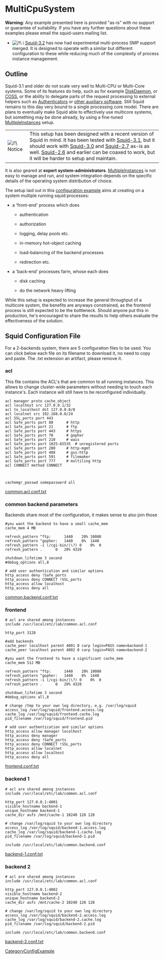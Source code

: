 # MultiCpuSystem

**Warning**: Any example presented here is provided "as-is" with no
support or guarantee of suitability. If you have any further questions
about these examples please email the squid-users mailing list.

  - ![/\!\\](https://wiki.squid-cache.org/wiki/squidtheme/img/alert.png)
    ℹ️
    [Squid-3.2](/Squid-3.2#)
    has now had experimental multi-process SMP support merged. It is
    designed to operate with a similar but different configuration to
    these while reducing much of the complexity of process instance
    management.

## Outline

Squid-3.1 and older do not scale very well to Multi-CPU or Multi-Core
systems. Some of its features do help, such as for example
[DiskDaemon](/Features/DiskDaemon#),
or
[COSS](/Features/CyclicObjectStorageSystem#),
or the ability to delegate parts of the request processing to external
helpers such as
[Authenticators](/SquidFaq/ProxyAuthentication#)
or [other auxiliary
software](/SquidFaq/RelatedSoftware#).
Still Squid remains to this day very bound to a single processing core
model. There are plans to eventually make Squid able to effectively use
multicore systems, but something may be done already, by using a
fine-tuned
[MultipleInstances](/MultipleInstances#)
setup.

|                                                                             |                                                                                                                                                                                                                                                                                                                                                                                                                                                                                                                                                                                                                      |
| --------------------------------------------------------------------------- | -------------------------------------------------------------------------------------------------------------------------------------------------------------------------------------------------------------------------------------------------------------------------------------------------------------------------------------------------------------------------------------------------------------------------------------------------------------------------------------------------------------------------------------------------------------------------------------------------------------------- |
| ![/\!\\](https://wiki.squid-cache.org/wiki/squidtheme/img/alert.png) Notice | This setup has been designed with a recent version of Squid in mind. It has been tested with [Squid-3.1](/Squid-3.1#), but it should work with [Squid-3.0](/Squid-3.0#) and [Squid-2.7](/Squid-2.7#) as-is as well. [Squid-2.6](/Squid-2.6#) and earlier can be coaxed to work, but it will be harder to setup and maintain. |

It is also geared at **expert system-administrators**.
[MultipleInstances](/MultipleInstances#)
is not easy to manage and run, and system integration depends on the
specific details of the operating system distribution of choice.

The setup laid out in this [configuration
example](/ConfigExamples#)
aims at creating on a system multiple running squid processes:

  - a 'front-end' process which does
    
      - authentication
    
      - authorization
    
      - logging, delay pools etc.
    
      - in-memory hot-object caching
    
      - load-balancing of the backend processes
    
      - redirection etc.

  - a 'back-end' processes farm, whose each does
    
      - disk caching
    
      - do the network heavy lifting

While this setup is expected to increase the general throughput of a
multicore system, the benefits are anyways constrained, as the frontend
process is still expected to be the bottleneck. Should anyone put this
in production, he's encouraged to share the results to help others
evaluate the effectiveness of the solution.

## Squid Configuration File

For a 2-backends system, there are 5 configuration files to be used. You
can click below each file on its filename to download it, no need to
copy and paste. The .txt extension an artifact, please remove it.

### acl

This file contains the ACL's that are common to all running instances.
This allows to change cluster-wide parameters without needing to touch
each instance's. Each instance will still have to be reconfigured
individually.

``` highlight
acl manager proto cache_object
acl localhost src 127.0.0.1/32
acl to_localhost dst 127.0.0.0/8
acl localnet src 192.168.0.0/24
acl SSL_ports port 443
acl Safe_ports port 80      # http
acl Safe_ports port 21      # ftp
acl Safe_ports port 443     # https
acl Safe_ports port 70      # gopher
acl Safe_ports port 210     # wais
acl Safe_ports port 1025-65535  # unregistered ports
acl Safe_ports port 280     # http-mgmt
acl Safe_ports port 488     # gss-http
acl Safe_ports port 591     # filemaker
acl Safe_ports port 777     # multiling http
acl CONNECT method CONNECT



cachemgr_passwd somepassword all
```

[common.acl.conf.txt](/ConfigExamples/MultiCpuSystem?action=AttachFile&do=get&target=common.acl.conf.txt)

### common backend parameters

Backends share most of the configuration, it makes sense to also join
those

``` highlight
#you want the backend to have a small cache_mem
cache_mem 4 MB

refresh_pattern ^ftp:      1440    20% 10080
refresh_pattern ^gopher:   1440    0%  1440
refresh_pattern -i (/cgi-bin/|\?) 0    0%  0
refresh_pattern .      0   20% 4320

shutdown_lifetime 3 second
#debug_options all,8

# add user authentication and similar options
http_access deny !Safe_ports
http_access deny CONNECT !SSL_ports
http_access allow localhost
http_access deny all
```

[common.backend.conf.txt](/ConfigExamples/MultiCpuSystem?action=AttachFile&do=get&target=common.backend.conf.txt)

### frontend

``` highlight
# acl are shared among instances
include /usr/local/etc/lab/common.acl.conf

http_port 3128

#add backends
cache_peer localhost parent 4001 0 carp login=PASS name=backend-1
cache_peer localhost parent 4002 0 carp login=PASS name=backend-2

#you want the frontend to have a significant cache_mem
cache_mem 512 MB

refresh_pattern ^ftp:      1440    20% 10080
refresh_pattern ^gopher:   1440    0%  1440
refresh_pattern -i (/cgi-bin/|\?) 0    0%  0
refresh_pattern .      0   20% 4320

shutdown_lifetime 3 second
#debug_options all,8

# change /tmp to your own log directory, e.g. /var/log/squid
access_log /var/log/squid/frontend.access.log
cache_log /var/log/squid/frontend.cache.log
pid_filename /var/log/squid/frontend.pid

# add user authentication and similar options
http_access allow manager localhost
http_access deny manager
http_access deny !Safe_ports
http_access deny CONNECT !SSL_ports
http_access allow localnet
http_access allow localhost
http_access deny all
```

[frontend.conf.txt](/ConfigExamples/MultiCpuSystem?action=AttachFile&do=get&target=frontend.conf.txt)

### backend 1

``` highlight
# acl are shared among instances
include /usr/local/etc/lab/common.acl.conf

http_port 127.0.0.1:4001
visible_hostname backend-1
unique_hostname backend-1
cache_dir aufs /mnt/cache-1 10240 128 128

# change /var/log/squid to your own log directory
access_log /var/log/squid/backend-1.access.log
cache_log /var/log/squid/backend-1.cache.log
pid_filename /var/log/squid/backend-1.pid

include /usr/local/etc/lab/common.backend.conf
```

[backend-1.conf.txt](/ConfigExamples/MultiCpuSystem?action=AttachFile&do=get&target=backend-1.conf.txt)

### backend 2

``` highlight
# acl are shared among instances
include /usr/local/etc/lab/common.acl.conf

http_port 127.0.0.1:4002
visible_hostname backend-2
unique_hostname backend-2
cache_dir aufs /mnt/cache-2 10240 128 128

# change /var/log/squid to your own log directory
access_log /var/log/squid/backend-2.access.log
cache_log /var/log/squid/backend-2.cache.log
pid_filename /var/log/squid/backend-2.pid

include /usr/local/etc/lab/common.backend.conf
```

[backend-2.conf.txt](/ConfigExamples/MultiCpuSystem?action=AttachFile&do=get&target=backend-2.conf.txt)

[CategoryConfigExample](/CategoryConfigExample#)

